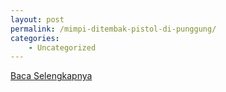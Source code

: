 ```yaml
---
layout: post
permalink: /mimpi-ditembak-pistol-di-punggung/
categories:
    - Uncategorized
---
```


[Baca Selengkapnya](/10)